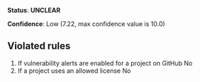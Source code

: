 **Status**: **UNCLEAR**

**Confidence**: Low (7.22, max confidence value is 10.0)

## Violated rules

1.  If vulnerability alerts are enabled for a project on GitHub No
1.  If a project uses an allowed license No
